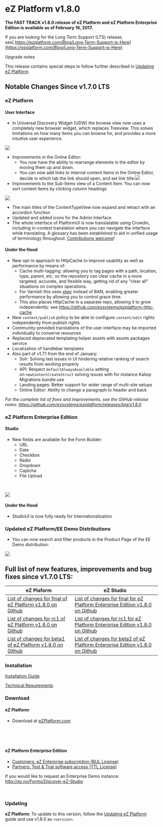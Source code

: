 

# eZ Platform v1.8.0

**The FAST TRACK v1.8.0 release of eZ Platform and eZ Platform Enterprise Edition is available as of February 16, 2017.**

If you are looking for the Long Term Support (LTS) release, see[ https://ezplatform.com/Blog/Long-Term-Support-is-Here](https://ezplatform.com/Blog/Long-Term-Support-is-Here)

Upgrade notes

This release contains special steps to follow further described in [Updating eZ Platform](../updating/updating.md).



## Notable Changes Since v1.7.0 LTS

### eZ Platform

#### User Interface

-   In Universal Discovery Widget (UDW) the browse view now uses a completely new browser widget, which replaces Treeview. This solves limitations on how many items you can browse for, and provides a more intuitive user experience.

![](img/udw.png)

-   Improvements in the Online Editor:
    -   You now have the ability to rearrange elements in the editor by moving them up and down.
    -   You can now add links to internal content items in the Online Editor, decide in which tab the link should open, and set link title:![](img/link-options-oe.png)
-   Improvements to the Sub-Items view of a Content Item: You can now sort content items by clicking column headings

![](img/subitem-sorting.png)

-   The main titles of the ContentTypeView now expand and retract with an accordion function
-   Updated and added icons for the Admin Interface
-   The whole interface of PlatformUI is now translatable using Crowdin, including in-context translation where you can navigate the interface while translating. A glossary has been established to aid in unified usage of terminology throughout. [Contributions welcome](https://crowdin.com/project/ezplatform)!

#### Under the Hood

-   New opt-in approach to HttpCache to improve usability as well as performance by means of:
    -   Cache multi-tagging: allowing you to tag pages with a path, location, type, parent, etc. so the repository can clear cache in a more targeted, accurate, and flexible way, getting rid of any "clear all" situations on complex operations.
    -   For Varnish this uses [xkey](https://github.com/varnish/varnish-modules/blob/master/docs/vmod_xkey.rst) instead of BAN, enabling greater performance by allowing you to control grace time.
    -   This also places HttpCache in a separate repo, allowing it to grow independently: see <https://github.com/ezsystems/ezplatform-http-cache>
-   New `content/publish` policy to be able to configure `content/edit` rights independently from publish rights
-   Community-provided translations of the user interface may be imported individually to conserve resources
-   Replaced deprecated templating helper assets with assets packages service
-   Localization of handlebar templates
-   Also part of v1.7.1 from the end of January:
    -   Solr: Solving last issues in UI hindering relative ranking of search results from working properly
    -   API: Respect `defaultAlwaysAvailable` setting on `newContentCreateStruct` solving issues with for instance Kaliop Migrations bundle use
    -   Landing pages: Better support for wider range of multi-site setups
    -   Online Editor: Ability to change a paragraph to header and back

 *For the complete list of fixes and improvements, see the GitHub release notes: <https://github.com/ezsystems/ezplatform/releases/tag/v1.8.0>*

### eZ Platform Enterprise Edition

#### Studio

-   New fields are available for the Form Builder:
    -   URL
    -   Date
    -   Checkbox
    -   Radio
    -   Dropdown
    -   Captcha
    -   File Upload

 

![](img/formb.png)

#### Under the Hood

-   StudioUI is now fully ready for Internationalization

### Updated eZ Platform/EE Demo Distributions

-   You can now search and filter products in the Product Page of the EE Demo distribution:

![](img/demo-product-filters.png)

## Full list of new features, improvements and bug fixes since v1.7.0 LTS:

| eZ Plaform   | eZ Studio  |
|--------------|------------|
| [List of changes for final of eZ Platform v1.8.0 on Github](https://github.com/ezsystems/ezplatform/releases/tag/v1.8.0)         | [List of changes for final for eZ Platform Enterprise Edition v1.8.0 on Github](https://github.com/ezsystems/ezplatform-ee/releases/tag/v1.8.0)       |
| [List of changes for rc1 of eZ Platform v1.8.0 on Github](https://github.com/ezsystems/ezplatform/releases/tag/v1.8.0-rc1)         | [List of changes for rc1 for eZ Platform Enterprise Edition v1.8.0 on Github](https://github.com/ezsystems/ezplatform-ee/releases/tag/v1.8.0-rc1)       |
| [List of changes for beta1 of eZ Platform v1.8.0 on Github](https://github.com/ezsystems/ezplatform/releases/tag/v1.8.0-beta1)         | [List of changes for beta2 of eZ Platform Enterprise Edition v1.8.0 on Github](https://github.com/ezsystems/ezplatform-ee/releases/tag/v1.8.0-beta2)       |


### Installation

[Installation Guide](../getting_started/install_ez_platform.md)

 [Technical Requirements](../getting_started/requirements.md)

### Download

#### eZ Platform

-   Download at [eZPlatform.com](http://ezplatform.com/#download)

 

 

#### eZ Platform Enterprise Edition

-   [Customers: eZ Enterprise subscription (BUL License)](https://support.ez.no/Downloads)
-   [Partners: Test & Trial software access (TTL License)](https://support.ez.no/Downloads)

If you would like to request an Enterprise Demo instance: <http://ez.no/Forms/Discover-eZ-Studio>

 

### Updating

**eZ Platform**: To update to this version, follow the [Updating eZ Platform](../updating/updating.md) guide and use v1.8.0 as `<version>`.

 

